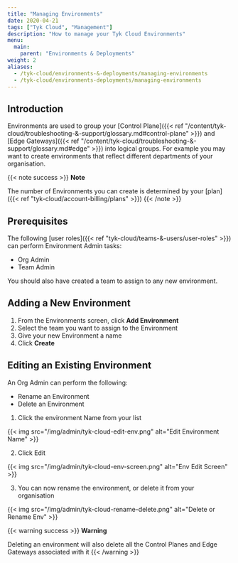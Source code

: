 ```yaml
---
title: "Managing Environments"
date: 2020-04-21
tags: ["Tyk Cloud", "Management"]
description: "How to manage your Tyk Cloud Environments"
menu:
  main:
    parent: "Environments & Deployments"
weight: 2
aliases:
  - /tyk-cloud/environments-&-deployments/managing-environments
  - /tyk-cloud/environments-deployments/managing-environments
---
```


## Introduction

Environments are used to group your [Control Plane]({{< ref "/content/tyk-cloud/troubleshooting-&-support/glossary.md#control-plane" >}}) and [Edge Gateways]({{< ref "/content/tyk-cloud/troubleshooting-&-support/glossary.md#edge" >}}) into logical groups. For example you may want to create environments that reflect different departments of your organisation. 

{{< note success >}}
**Note**
  
The number of Environments you can create is determined by your [plan]({{< ref "tyk-cloud/account-billing/plans" >}})
{{< /note >}}

## Prerequisites

The following [user roles]({{< ref "tyk-cloud/teams-&-users/user-roles" >}}) can perform Environment Admin tasks:

* Org Admin
* Team Admin

You should also have created a team to assign to any new environment.

## Adding a New Environment

1. From the Environments screen, click **Add Environment**
2. Select the team you want to assign to the Environment
3. Give your new Environment a name
4. Click **Create**


## Editing an Existing Environment

An Org Admin can perform the following:

* Rename an Environment
* Delete an Environment

1. Click the environment Name from your list

{{< img src="/img/admin/tyk-cloud-edit-env.png" alt="Edit Environment Name" >}}

2. Click Edit

{{< img src="/img/admin/tyk-cloud-env-screen.png" alt="Env Edit Screen" >}}

3. You can now rename the environment, or delete it from your organisation

{{< img src="/img/admin/tyk-cloud-rename-delete.png" alt="Delete or Rename Env" >}}

{{< warning success >}}
**Warning**
  
Deleting an environment will also delete all the Control Planes and Edge Gateways associated with it
{{< /warning >}}
